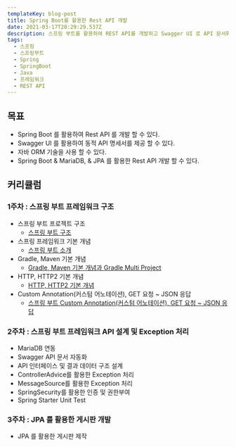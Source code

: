 ```yaml
---
templateKey: blog-post
title: Spring Boot를 활용한 Rest API 개발
date: 2021-03-17T20:29:29.537Z
description: 스프링 부트를 활용하여 REST API를 개발하고 Swagger UI 로 API 문서화 자동화에 대해 학습 하고, Spring Boot & MariaDB, & JPA 를 활용해 REST API 를 개발 합니다.
tags:
  - 스프링
  - 스프링부트
  - Spring
  - SpringBoot
  - Java
  - 프레임워크
  - REST API
---
```


## 목표

- Spring Boot 를 활용하여 Rest API 를 개발 할 수 있다.
- Swagger UI 를 활용하여 동적 API 명세서를 제공 할 수 있다.
- 자바 ORM 기술을 사용 할 수 있다.
- Spring Boot & MariaDB, & JPA 를 활용한 Rest API 개발 할 수 있다.

## 커리큘럼

### 1주차 : 스프링 부트 프레임워크 구조

- 스프링 부트 프로젝트 구조
  - [스프링 부트 구조](https://www.bottlehs.com/springboot/%EC%8A%A4%ED%94%84%EB%A7%81-%EB%B6%80%ED%8A%B8-%EA%B5%AC%EC%A1%B0/ "스프링 부트 구조")
- 스프링 프레임워크 기본 개념
  - [스프링 부트 소개](https://www.bottlehs.com/springboot/%EC%8A%A4%ED%94%84%EB%A7%81-%EB%B6%80%ED%8A%B8-%EC%86%8C%EA%B0%9C/ "스프링 부트 소개")
- Gradle, Maven 기본 개념
  - [Gradle, Maven 기본 개념과 Gradle Multi Project](https://www.bottlehs.com/springboot/gradle-maven-%EA%B8%B0%EB%B3%B8-%EA%B0%9C%EB%85%90/ "Gradle, Maven 기본 개념과 Gradle Multi Project")
- HTTP, HTTP2 기본 개념
  - [HTTP, HTTP2 기본 개념](https://www.bottlehs.com/springboot/http-1-http2-%EA%B8%B0%EB%B3%B8-%EA%B0%9C%EB%85%90/ "HTTP, HTTP2 기본 개념")
- Custom Annotation(커스텀 어노테이션), GET 요청 ~ JSON 응답
  - [스프링 부트 Custom Annotation(커스텀 어노테이션), GET 요청 ~ JSON 응답](https://www.bottlehs.com/springboot/%EC%8A%A4%ED%94%84%EB%A7%81-%EB%B6%80%ED%8A%B8-custom-annotation/ "스프링 부트 Custom Annotation(커스텀 어노테이션), GET 요청 ~ JSON 응답")

### 2주차 : 스프링 부트 프레임워크 API 설계 및 Exception 처리

- MariaDB 연동
- Swagger API 문서 자동화
- API 인터페이스 및 결과 데이터 구조 설계
- ControllerAdvice를 활용한 Exception 처리
- MessageSource를 활용한 Exception 처리
- SpringSecurity를 활용한 인증 및 권한부여
- Spring Starter Unit Test

### 3주차 : JPA 를 활용한 게시판 개발

- JPA 를 활용한 게시판 제작

